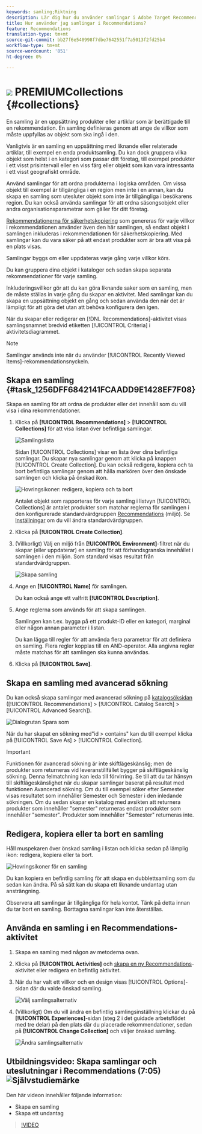 ```yaml
---
keywords: samling;Riktning
description: Lär dig hur du använder samlingar i Adobe Target Recommendations. En samling är en uppsättning produkter eller artiklar som är berättigade till en rekommendation.
title: Hur använder jag samlingar i Recommendations?
feature: Recommendations
translation-type: tm+mt
source-git-commit: bb27f6e540998f7dbe7642551f7a5013f2fd25b4
workflow-type: tm+mt
source-wordcount: '851'
ht-degree: 0%

---
```



# ![](/help/assets/premium.png) PREMIUMCollections  {#collections}

En samling är en uppsättning produkter eller artiklar som är berättigade till en rekommendation. En samling definieras genom att ange de villkor som måste uppfyllas av objekt som ska ingå i den.

Vanligtvis är en samling en uppsättning med liknande eller relaterade artiklar, till exempel en enda produktsamling. Du kan dock gruppera vilka objekt som helst i en kategori som passar ditt företag, till exempel produkter i ett visst prisintervall eller en viss färg eller objekt som kan vara intressanta i ett visst geografiskt område.

Använd samlingar för att ordna produkterna i logiska områden. Om vissa objekt till exempel är tillgängliga i en region men inte i en annan, kan du skapa en samling som utesluter objekt som inte är tillgängliga i besökarens region. Du kan också använda samlingar för att ordna säsongsobjekt eller andra organisationsparametrar som gäller för ditt företag.

[Rekommendationerna för säkerhetskopiering](/help/c-recommendations/c-algorithms/backup-recs.md) som genereras för varje villkor i rekommendationen använder även den här samlingen, så endast objekt i samlingen inkluderas i rekommendationen för säkerhetskopiering. Med samlingar kan du vara säker på att endast produkter som är bra att visa på en plats visas.

Samlingar byggs om eller uppdateras varje gång varje villkor körs.

Du kan gruppera dina objekt i kataloger och sedan skapa separata rekommendationer för varje samling.

Inkluderingsvillkor gör att du kan göra liknande saker som en samling, men de måste ställas in varje gång du skapar en aktivitet. Med samlingar kan du skapa en uppsättning objekt en gång och sedan använda den när det är lämpligt för att göra det utan att behöva konfigurera den igen.

När du skapar eller redigerar en [!DNL Recommendations]-aktivitet visas samlingsnamnet bredvid etiketten [!UICONTROL Criteria] i aktivitetsdiagrammet.

>[!NOTE]
>
>Samlingar används inte när du använder [!UICONTROL Recently Viewed Items]-rekommendationsnyckeln.

## Skapa en samling {#task_1256DFF6842141FCAADD9E1428EF7F08}

Skapa en samling för att ordna de produkter eller det innehåll som du vill visa i dina rekommendationer.

1. Klicka på **[!UICONTROL Recommendations]** > **[!UICONTROL Collections]** för att visa listan över befintliga samlingar.

   ![Samlingslista](assets/collections_list.png)

   Sidan [!UICONTROL Collections] visar en lista över dina befintliga samlingar. Du skapar nya samlingar genom att klicka på knappen [!UICONTROL Create Collection]. Du kan också redigera, kopiera och ta bort befintliga samlingar genom att hålla markören över den önskade samlingen och klicka på önskad ikon.

   ![Hovringsikoner: redigera, kopiera och ta bort](/help/c-recommendations/c-products/assets/hover-icons.png)

   Antalet objekt som rapporteras för varje samling i listvyn [!UICONTROL Collections] är antalet produkter som matchar reglerna för samlingen i den konfigurerade standardvärdgruppen [Recommendations](/help/administrating-target/hosts.md) (miljö). Se [Inställningar](/help/c-recommendations/plan-implement.md#concept_C1E1E2351413468692D6C21145EF0B84) om du vill ändra standardvärdgruppen.

1. Klicka på **[!UICONTROL Create Collection]**.

1. (Villkorligt) Välj en miljö från **[!UICONTROL Environment]**-filtret när du skapar (eller uppdaterar) en samling för att förhandsgranska innehållet i samlingen i den miljön. Som standard visas resultat från standardvärdgruppen.

   ![Skapa samling](/help/c-recommendations/c-products/assets/CreateCollection.png)

1. Ange en **[!UICONTROL Name]** för samlingen.

   Du kan också ange ett valfritt **[!UICONTROL Description]**.

1. Ange reglerna som används för att skapa samlingen.

   Samlingen kan t.ex. bygga på ett produkt-ID eller en kategori, marginal eller någon annan parameter i listan.

   Du kan lägga till regler för att använda flera parametrar för att definiera en samling. Flera regler kopplas till en AND-operator. Alla angivna regler måste matchas för att samlingen ska kunna användas.

1. Klicka på **[!UICONTROL Save]**.

## Skapa en samling med avancerad sökning

Du kan också skapa samlingar med avancerad sökning på [katalogsöksidan](/help/c-recommendations/c-products/catalog-search.md#save-as) ([!UICONTROL Recommendations] > [!UICONTROL Catalog Search] > [!UICONTROL Advanced Search]).

![Dialogrutan Spara som](/help/c-recommendations/c-products/assets/save-as.png)

När du har skapat en sökning med&quot;id > contains&quot; kan du till exempel klicka på [!UICONTROL Save As] > [!UICONTROL Collection].

>[!IMPORTANT]
>
>Funktionen för avancerad sökning är inte skiftlägeskänslig; men de produkter som returneras vid leveranstillfället bygger på skiftlägeskänslig sökning. Denna felmatchning kan leda till förvirring. Se till att du tar hänsyn till skiftlägeskänslighet när du skapar samlingar baserat på resultat med funktionen Avancerad sökning. Om du till exempel söker efter Semester visas resultatet som innehåller Semester och Semester i den inledande sökningen. Om du sedan skapar en katalog med avsikten att returnera produkter som innehåller &quot;semester&quot; returneras endast produkter som innehåller &quot;semester&quot;. Produkter som innehåller &quot;Semester&quot; returneras inte.

## Redigera, kopiera eller ta bort en samling

Håll muspekaren över önskad samling i listan och klicka sedan på lämplig ikon: redigera, kopiera eller ta bort.

![Hovringsikoner för en samling](/help/c-recommendations/c-products/assets/hover-collections.png)

Du kan kopiera en befintlig samling för att skapa en dubblettsamling som du sedan kan ändra. På så sätt kan du skapa ett liknande undantag utan ansträngning.

Observera att samlingar är tillgängliga för hela kontot. Tänk på detta innan du tar bort en samling. Borttagna samlingar kan inte återställas.

## Använda en samling i en Recommendations-aktivitet

1. Skapa en samling med någon av metoderna ovan.

1. Klicka på **[!UICONTROL Activities]** och [skapa en ny Recommendations](/help/c-recommendations/t-create-recs-activity/create-recs-activity.md)-aktivitet eller redigera en befintlig aktivitet.

1. När du har valt ett villkor och en design visas [!UICONTROL Options]-sidan där du valde önskad samling.

   ![Välj samlingsalternativ](/help/c-recommendations/c-products/assets/choose-collection.png)

1. (Villkorligt) Om du vill ändra en befintlig samlingsinställning klickar du på **[!UICONTROL Experiences]**-sidan (steg 2 i det guidade arbetsflödet med tre delar) på den plats där du placerade rekommendationer, sedan på **[!UICONTROL Change Collection]** och väljer önskad samling.

   ![Ändra samlingsalternativ](/help/c-recommendations/c-products/assets/change-collection.png)

## Utbildningsvideo: Skapa samlingar och uteslutningar i Recommendations (7:05) ![Självstudiemärke](/help/assets/tutorial.png)

Den här videon innehåller följande information:

* Skapa en samling
* Skapa ett undantag

>[!VIDEO](https://video.tv.adobe.com/v/27689)